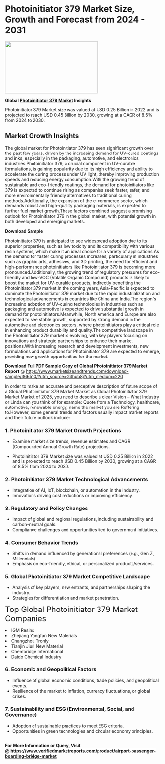 <H1>Photoinitiator 379 Market Size, Growth and Forecast from 2024 - 2031</H1><img class="aligncenter size-medium wp-image-584254" src="https://thirdeyenews.in/wp-content/uploads/2024/09/Global-Market-Research-300x168.jpeg" alt="" width="300" height="168" /><p><strong>Global&nbsp;<a href="https://www.marketsizeandtrends.com/download-sample/366510/?utm_source=Github8j?utm_medium=220">Photoinitiator 379 Market</a> Insights</strong></p><p>Photoinitiator 379 Market size was valued at USD 0.25 Billion in 2022 and is projected to reach USD 0.45 Billion by 2030, growing at a CAGR of 8.5% from 2024 to 2030.</p><p><h2>Market Growth Insights</h2> <p>The global market for Photoinitiator 379 has seen significant growth over the past few years, driven by the increasing demand for UV-cured coatings and inks, especially in the packaging, automotive, and electronics industries.Photoinitiator 379, a crucial component in UV-curable formulations, is gaining popularity due to its high efficiency and ability to accelerate the curing process under UV light, thereby improving production speeds and reducing energy consumption.With the growing trend of sustainable and eco-friendly coatings, the demand for photoinitiators like 379 is expected to continue rising as companies seek faster, safer, and more environmentally friendly alternatives to traditional curing methods.Additionally, the expansion of the e-commerce sector, which demands robust and high-quality packaging materials, is expected to further fuel market growth.These factors combined suggest a promising outlook for Photoinitiator 379 in the global market, with potential growth in both developed and emerging markets.</p> <p><strong>Download Sample</strong></p> <p>Photoinitiator 379 is anticipated to see widespread adoption due to its superior properties, such as low toxicity and its compatibility with various resin systems, which make it an ideal choice for a variety of applications.As the demand for faster curing processes increases, particularly in industries such as graphic arts, adhesives, and 3D printing, the need for efficient and high-performance photoinitiators like Photoinitiator 379 is becoming more pronounced.Additionally, the growing trend of regulatory pressures for eco-friendly and low-VOC (Volatile Organic Compound) products is likely to boost the market for UV-curable products, indirectly benefiting the Photoinitiator 379 market.In the coming years, Asia-Pacific is expected to dominate the Photoinitiator 379 market due to the rapid industrialization and technological advancements in countries like China and India.The region's increasing adoption of UV-curing technologies in industries such as packaging and automotive is expected to drive substantial growth in demand for photoinitiators.Meanwhile, North America and Europe are also expected to see stable growth, supported by strong demand in the automotive and electronics sectors, where photoinitiators play a critical role in enhancing product durability and quality.The competitive landscape in the Photoinitiator 379 market is evolving, with key players focusing on innovations and strategic partnerships to enhance their market positions.With increasing research and development investments, new formulations and applications for Photoinitiator 379 are expected to emerge, providing new growth opportunities for the market.<p><span class=""><strong>Download Full PDF Sample Copy of Global Photoinitiator 379 Market Report</strong> @ <a href="https://www.marketsizeandtrends.com/download-sample/366510/?utm_source=Github8j?utm_medium=220" target="_blank">https://www.marketsizeandtrends.com/download-sample/366510/?utm_source=Github8j?utm_medium=220</a></span></p><p>In order to make an accurate and perceptive description of future scope of a Global&nbsp;Photoinitiator 379 Market Market as Global&nbsp;Photoinitiator 379 Market Market of 2025, you need to describe a clear Vision &ndash; What Industry or Linda can you think of for example: Quote from a Technology, healthcare, automotive, renewable energy, name the market you are Reffering to.However, some general trends and factors usually impact market reports and their future outlook include:</p><h3>1.&nbsp;<strong>Photoinitiator 379 Market Growth Projections</strong></h3><ul><li>Examine market size trends, revenue estimates and CAGR (Compounded Annual Growth Rate) projections.</li><li><p>Photoinitiator 379 Market size was valued at USD 0.25 Billion in 2022 and is projected to reach USD 0.45 Billion by 2030, growing at a CAGR of 8.5% from 2024 to 2030.</p></li></ul><h3>2.&nbsp;<strong>Photoinitiator 379 Market Technological Advancements</strong></h3><ul><li>Integration of AI, IoT, blockchain, or automation in the industry.</li><li>Innovations driving cost reductions or improving efficiency.</li></ul><h3>3.&nbsp;<strong>Regulatory and Policy Changes</strong></h3><ul><li>Impact of global and regional regulations, including sustainability and carbon-neutral goals.</li><li>Compliance challenges and opportunities tied to government initiatives.</li></ul><h3>4.&nbsp;<strong>Consumer Behavior Trends</strong></h3><ul><li>Shifts in demand influenced by generational preferences (e.g., Gen Z, Millennials).</li><li>Emphasis on eco-friendly, ethical, or personalized products/services.</li></ul><h3>5.&nbsp;<strong>Global Photoinitiator 379 Market Competitive Landscape</strong></h3><ul><li>Analysis of key players, new entrants, and partnerships shaping the industry.</li><li>Strategies for differentiation and market penetration.</li></ul><p data-pm-slice="1 1 []"><span style="color: inherit; font-family: inherit; font-size: 25px;">Top Global Photoinitiator 379 Market Companies</span></p><div class="" data-test-id=""><p><li>IGM Resins</li><li> Zhejiang Yangfan New Materials</li><li> Changzhou Tronly</li><li> Tianjin Jiuri New Material</li><li> Chembridge International</li><li> Daido Chemical Industry</li></p></div><h3>6.&nbsp;<strong>Economic and Geopolitical Factors</strong></h3><ul><li>Influence of global economic conditions, trade policies, and geopolitical events.</li><li>Resilience of the market to inflation, currency fluctuations, or global crises.</li></ul><h3>7.&nbsp;<strong>Sustainability and ESG (Environmental, Social, and Governance)</strong></h3><ul><li>Adoption of sustainable practices to meet ESG criteria.</li><li>Opportunities in green technologies and circular economy principles.</li></ul><h2><strong style="font-size: 14px;">For More Information or Query, Visit @&nbsp;</strong><a style="background-color: #ffffff; font-size: 14px;" href="https://www.marketsizeandtrends.com/report/photoinitiator-379-market/" target="_blank">https://www.verifiedmarketreports.com/product/airport-passenger-boarding-bridge-market</a></h2>